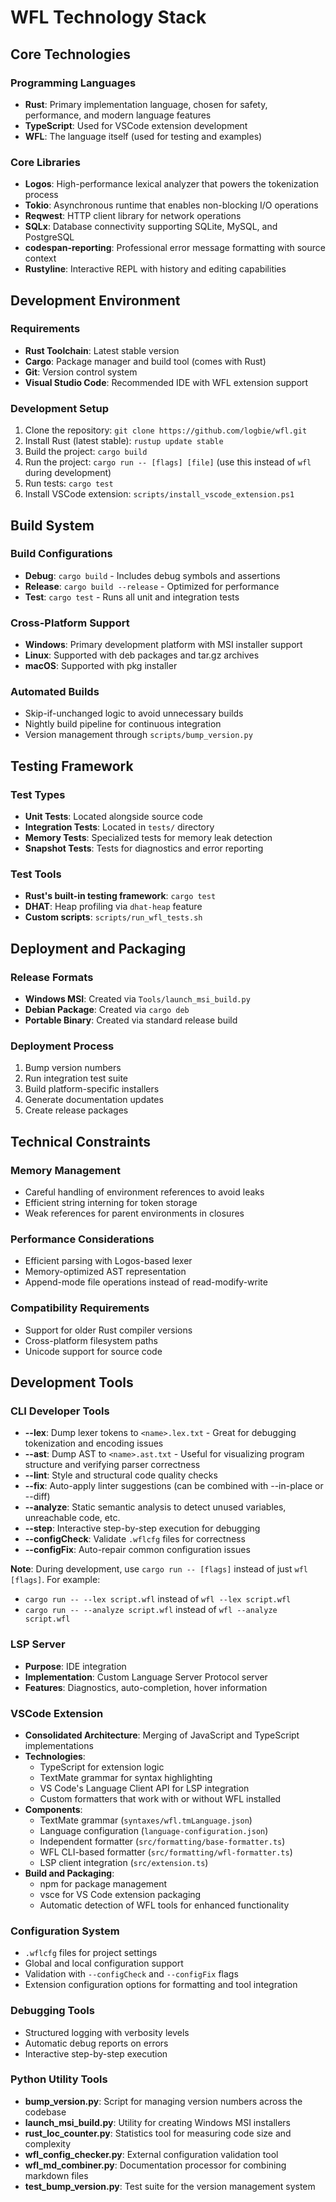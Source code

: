 # WFL Technology Stack

## Core Technologies

### Programming Languages
- **Rust**: Primary implementation language, chosen for safety, performance, and modern language features
- **TypeScript**: Used for VSCode extension development
- **WFL**: The language itself (used for testing and examples)

### Core Libraries
- **Logos**: High-performance lexical analyzer that powers the tokenization process
- **Tokio**: Asynchronous runtime that enables non-blocking I/O operations
- **Reqwest**: HTTP client library for network operations
- **SQLx**: Database connectivity supporting SQLite, MySQL, and PostgreSQL
- **codespan-reporting**: Professional error message formatting with source context
- **Rustyline**: Interactive REPL with history and editing capabilities

## Development Environment

### Requirements
- **Rust Toolchain**: Latest stable version
- **Cargo**: Package manager and build tool (comes with Rust)
- **Git**: Version control system
- **Visual Studio Code**: Recommended IDE with WFL extension support

### Development Setup
1. Clone the repository: `git clone https://github.com/logbie/wfl.git`
2. Install Rust (latest stable): `rustup update stable`
3. Build the project: `cargo build`
4. Run the project: `cargo run -- [flags] [file]` (use this instead of `wfl` during development)
5. Run tests: `cargo test`
6. Install VSCode extension: `scripts/install_vscode_extension.ps1`

## Build System

### Build Configurations
- **Debug**: `cargo build` - Includes debug symbols and assertions
- **Release**: `cargo build --release` - Optimized for performance
- **Test**: `cargo test` - Runs all unit and integration tests

### Cross-Platform Support
- **Windows**: Primary development platform with MSI installer support
- **Linux**: Supported with deb packages and tar.gz archives
- **macOS**: Supported with pkg installer

### Automated Builds
- Skip-if-unchanged logic to avoid unnecessary builds
- Nightly build pipeline for continuous integration
- Version management through `scripts/bump_version.py`

## Testing Framework

### Test Types
- **Unit Tests**: Located alongside source code
- **Integration Tests**: Located in `tests/` directory
- **Memory Tests**: Specialized tests for memory leak detection
- **Snapshot Tests**: Tests for diagnostics and error reporting

### Test Tools
- **Rust's built-in testing framework**: `cargo test`
- **DHAT**: Heap profiling via `dhat-heap` feature
- **Custom scripts**: `scripts/run_wfl_tests.sh`

## Deployment and Packaging

### Release Formats
- **Windows MSI**: Created via `Tools/launch_msi_build.py`
- **Debian Package**: Created via `cargo deb`
- **Portable Binary**: Created via standard release build

### Deployment Process
1. Bump version numbers
2. Run integration test suite
3. Build platform-specific installers
4. Generate documentation updates
5. Create release packages

## Technical Constraints

### Memory Management
- Careful handling of environment references to avoid leaks
- Efficient string interning for token storage
- Weak references for parent environments in closures

### Performance Considerations
- Efficient parsing with Logos-based lexer
- Memory-optimized AST representation
- Append-mode file operations instead of read-modify-write

### Compatibility Requirements
- Support for older Rust compiler versions
- Cross-platform filesystem paths
- Unicode support for source code

## Development Tools

### CLI Developer Tools
- **--lex**: Dump lexer tokens to `<name>.lex.txt` - Great for debugging tokenization and encoding issues
- **--ast**: Dump AST to `<name>.ast.txt` - Useful for visualizing program structure and verifying parser correctness
- **--lint**: Style and structural code quality checks
- **--fix**: Auto-apply linter suggestions (can be combined with --in-place or --diff)
- **--analyze**: Static semantic analysis to detect unused variables, unreachable code, etc.
- **--step**: Interactive step-by-step execution for debugging
- **--configCheck**: Validate `.wflcfg` files for correctness
- **--configFix**: Auto-repair common configuration issues

**Note**: During development, use `cargo run -- [flags]` instead of just `wfl [flags]`. For example:
- `cargo run -- --lex script.wfl` instead of `wfl --lex script.wfl`
- `cargo run -- --analyze script.wfl` instead of `wfl --analyze script.wfl`

### LSP Server
- **Purpose**: IDE integration
- **Implementation**: Custom Language Server Protocol server
- **Features**: Diagnostics, auto-completion, hover information

### VSCode Extension
- **Consolidated Architecture**: Merging of JavaScript and TypeScript implementations
- **Technologies**:
  - TypeScript for extension logic
  - TextMate grammar for syntax highlighting
  - VS Code's Language Client API for LSP integration
  - Custom formatters that work with or without WFL installed
- **Components**:
  - TextMate grammar (`syntaxes/wfl.tmLanguage.json`)
  - Language configuration (`language-configuration.json`)
  - Independent formatter (`src/formatting/base-formatter.ts`)
  - WFL CLI-based formatter (`src/formatting/wfl-formatter.ts`)
  - LSP client integration (`src/extension.ts`)
- **Build and Packaging**:
  - npm for package management
  - vsce for VS Code extension packaging
  - Automatic detection of WFL tools for enhanced functionality

### Configuration System
- `.wflcfg` files for project settings
- Global and local configuration support
- Validation with `--configCheck` and `--configFix` flags
- Extension configuration options for formatting and tool integration

### Debugging Tools
- Structured logging with verbosity levels
- Automatic debug reports on errors
- Interactive step-by-step execution

### Python Utility Tools
- **bump_version.py**: Script for managing version numbers across the codebase
- **launch_msi_build.py**: Utility for creating Windows MSI installers
- **rust_loc_counter.py**: Statistics tool for measuring code size and complexity
- **wfl_config_checker.py**: External configuration validation tool
- **wfl_md_combiner.py**: Documentation processor for combining markdown files
- **test_bump_version.py**: Test suite for the version management system